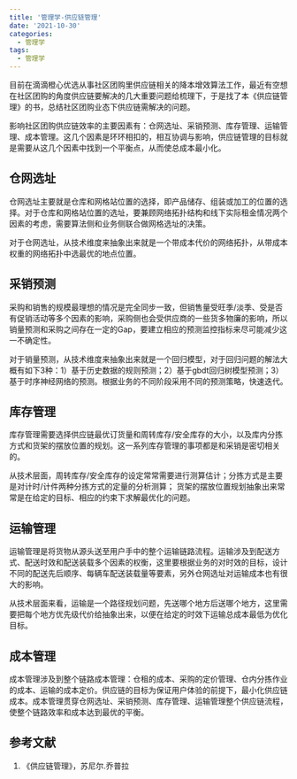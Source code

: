 ```yaml
---
title: '管理学-供应链管理'
date: '2021-10-30'
categories:
  - 管理学
tags:
  - 管理学
---
```




目前在滴滴橙心优选从事社区团购里供应链相关的降本增效算法工作，最近有空想在社区团购的角度供应链要解决的几大重要问题给梳理下，于是找了本《供应链管理》的书，总结社区团购业态下供应链需解决的问题。

影响社区团购供应链效率的主要因素有：仓网选址、采销预测、库存管理、运输管理、成本管理。这几个因素是环环相扣的，相互协调与影响，供应链管理的目标就是需要从这几个因素中找到一个平衡点，从而使总成本最小化。



## 仓网选址

仓网选址主要就是仓库和网格站位置的选择，即产品储存、组装或加工的位置的选择。对于仓库和网格站位置的选址，要兼顾网络拓扑结构和线下实际租金情况两个因素的考虑，需要算法侧和业务侧联合做网格选址的决策。

对于仓网选址，从技术维度来抽象出来就是一个带成本代价的网络拓扑，从带成本权重的网络拓扑中选最优的地点位置。



## 采销预测

采购和销售的规模最理想的情况是完全同步一致，但销售量受旺季/淡季、受是否有促销活动等多个因素的影响，采购侧也会受供应商的一些货多物廉的影响，所以销量预测和采购之间存在一定的Gap，要建立相应的预测监控指标来尽可能减少这一不确定性。

对于销量预测，从技术维度来抽象出来就是一个回归模型，对于回归问题的解法大概有如下3种：1）基于历史数据的规则预测；2）基于gbdt回归树模型预测；3）基于时序神经网络的预测。根据业务的不同阶段采用不同的预测策略，快速迭代。



## 库存管理

库存管理需要选择供应链最优订货量和周转库存/安全库存的大小，以及库内分拣方式和货架的摆放位置的规划。这一系列库存管理的事项都是和采销是密切相关的。

从技术层面，周转库存/安全库存的设定常常需要进行测算估计；分拣方式是主要是对计时/计件两种分拣方式的定量的分析测算； 货架的摆放位置规划抽象出来常常是在给定的目标、相应的约束下求解最优化的问题。



## 运输管理

运输管理是将货物从源头送至用户手中的整个运输链路流程。运输涉及到配送方式、配送时效和配送装载多个因素的权衡，这里要根据业务的对时效的目标，设计不同的配送先后顺序、每辆车配送装载量等要素，另外仓网选址对运输成本也有很大的影响。

从技术层面来看，运输是一个路径规划问题，先送哪个地方后送哪个地方，这里需要把每个地方优先级代价给抽象出来，以便在给定的时效下运输总成本最低为优化目标。



## 成本管理

成本管理涉及到整个链路成本管理：仓租的成本、采购的定价管理、仓内分拣作业的成本、运输的成本定价。供应链的目标为保证用户体验的前提下，最小化供应链成本。成本管理贯穿仓网选址、采销预测、库存管理、运输管理整个供应链流程，使整个链路效率和成本达到最优的平衡。



## 参考文献

1. 《供应链管理》，苏尼尔.乔普拉
